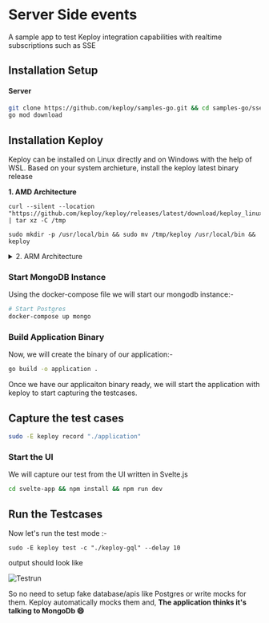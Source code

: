 # Server Side events
A sample app to test Keploy integration capabilities with realtime subscriptions such as SSE

## Installation Setup

#### Server
```bash
git clone https://github.com/keploy/samples-go.git && cd samples-go/sse-svelte
go mod download
```

## Installation Keploy

Keploy can be installed on Linux directly and on Windows with the help of WSL. Based on your system archieture, install the keploy latest binary release

**1. AMD Architecture**

```shell
curl --silent --location "https://github.com/keploy/keploy/releases/latest/download/keploy_linux_amd64.tar.gz" | tar xz -C /tmp

sudo mkdir -p /usr/local/bin && sudo mv /tmp/keploy /usr/local/bin && keploy
```

<details>
<summary> 2. ARM Architecture </summary>

```shell
curl --silent --location "https://github.com/keploy/keploy/releases/latest/download/keploy_linux_arm64.tar.gz" | tar xz -C /tmp

sudo mkdir -p /usr/local/bin && sudo mv /tmp/keploy /usr/local/bin && keploy
```

</details>

### Start MongoDB Instance 
Using the docker-compose file we will start our mongodb instance:-

```bash
# Start Postgres
docker-compose up mongo
```

### Build Application Binary
Now, we will create the binary of our application:-

```bash
go build -o application .
```
Once we have our applicaiton binary ready, we will start the application with keploy to start capturing the testcases.

## Capture the test cases
```bash
sudo -E keploy record "./application"
```

### Start the UI
We will capture our test from the UI written in Svelte.js
```bash
cd svelte-app && npm install && npm run dev
```

## Run the Testcases
Now let's run the test mode :-

```shell
sudo -E keploy test -c "./keploy-gql" --delay 10
```

output should look like

![Testrun](./img/testrun.png?raw=true)

So no need to setup fake database/apis like Postgres or write mocks for them. Keploy automatically mocks them and, **The application thinks it's talking to MongoDb 😄**